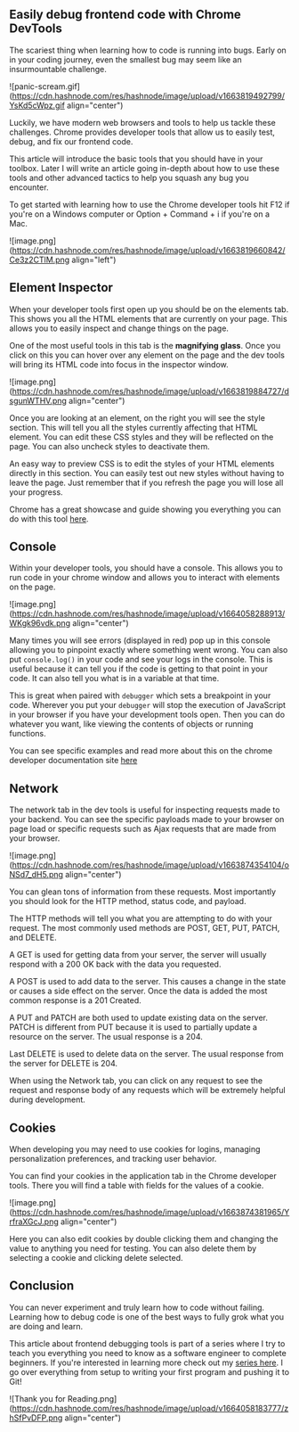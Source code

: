 ## Easily debug frontend code with Chrome DevTools

The scariest thing when learning how to code is running into bugs. Early on in your coding journey, even the smallest bug may seem like an insurmountable challenge. 

![panic-scream.gif](https://cdn.hashnode.com/res/hashnode/image/upload/v1663819492799/YsKd5cWpz.gif align="center")

Luckily, we have modern web browsers and tools to help us tackle these challenges. Chrome provides developer tools that allow us to easily test, debug, and fix our frontend code. 

This article will introduce the basic tools that you should have in your toolbox. Later I will write an article going in-depth about how to use these tools and other advanced tactics to help you squash any bug you encounter.

To get started with learning how to use the Chrome developer tools hit F12 if you're on a Windows computer or Option + Command + i if you're on a Mac.

![image.png](https://cdn.hashnode.com/res/hashnode/image/upload/v1663819660842/Ce3z2CTlM.png align="left")

## Element Inspector

When your developer tools first open up you should be on the elements tab. This shows you all the HTML elements that are currently on your page. This allows you to easily inspect and change things on the page.

One of the most useful tools in this tab is the **magnifying glass**. Once you click on this you can hover over any element on the page and the dev tools will bring its HTML code into focus in the inspector window.

![image.png](https://cdn.hashnode.com/res/hashnode/image/upload/v1663819884727/dsgunWTHV.png align="center")

Once you are looking at an element, on the right you will see the style section. This will tell you all the styles currently affecting that HTML element. You can edit these CSS styles and they will be reflected on the page. You can also uncheck styles to deactivate them. 

An easy way to preview CSS is to edit the styles of your HTML elements directly in this section. You can easily test out new styles without having to leave the page. Just remember that if you refresh the page you will lose all your progress.

Chrome has a great showcase and guide showing you everything you can do with this tool [here](https://developer.chrome.com/docs/devtools/dom/).

## Console

Within your developer tools, you should have a console. This allows you to run code in your chrome window and allows you to interact with elements on the page. 

![image.png](https://cdn.hashnode.com/res/hashnode/image/upload/v1664058288913/WKgk96vdk.png align="center")

Many times you will see errors (displayed in red) pop up in this console allowing you to pinpoint exactly where something went wrong. You can also put `console.log()` in your code and see your logs in the console. This is useful because it can tell you if the code is getting to that point in your code. It can also tell you what is in a variable at that time.

This is great when paired with `debugger` which sets a breakpoint in your code. Wherever you put your `debugger` will stop the execution of JavaScript in your browser if you have your development tools open. Then you can do whatever you want, like viewing the contents of objects or running functions.

You can see specific examples and read more about this on the chrome developer documentation site [here](https://developer.chrome.com/docs/devtools/console/)

## Network

The network tab in the dev tools is useful for inspecting requests made to your backend. You can see the specific payloads made to your browser on page load or specific requests such as Ajax requests that are made from your browser.

![image.png](https://cdn.hashnode.com/res/hashnode/image/upload/v1663874354104/oNSd7_dH5.png align="center")

You can glean tons of information from these requests. Most importantly you should look for the HTTP method, status code, and payload.

The HTTP methods will tell you what you are attempting to do with your request. The most commonly used methods are POST, GET, PUT, PATCH, and DELETE.

A GET is used for getting data from your server, the server will usually respond with a 200 OK back with the data you requested.

A POST is used to add data to the server. This causes a change in the state or causes a side effect on the server. Once the data is added the most common response is a 201 Created. 

A PUT and PATCH are both used to update existing data on the server. PATCH is different from PUT because it is used to partially update a resource on the server. The usual response is a 204. 

Last DELETE is used to delete data on the server. The usual response from the server for DELETE is 204.

When using the Network tab, you can click on any request to see the request and response body of any requests which will be extremely helpful during development. 

## Cookies

When developing you may need to use cookies for logins, managing personalization preferences, and tracking user behavior. 

You can find your cookies in the application tab in the Chrome developer tools. There you will find a table with fields for the values of a cookie. 

![image.png](https://cdn.hashnode.com/res/hashnode/image/upload/v1663874381965/YrfraXGcJ.png align="center")

Here you can also edit cookies by double clicking them and changing the value to anything you need for testing. You can also delete them by selecting a cookie and clicking delete selected.

## Conclusion

You can never experiment and truly learn how to code without failing. Learning how to debug code is one of the best ways to fully grok what you are doing and learn. 

This article about frontend debugging tools is part of a series where I try to teach you everything you need to know as a software engineer to complete beginners. If you're interested in learning more check out my [series here](https://www.blog.edmondhui.com/series/beginners). I go over everything from setup to writing your first program and pushing it to Git!

![Thank you for Reading.png](https://cdn.hashnode.com/res/hashnode/image/upload/v1664058183777/zhSfPvDFP.png align="center")

